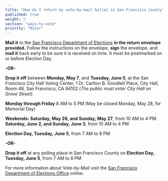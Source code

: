 ```yaml
---
title: "How do I return my vote-by-mail ballot in San Francisco County?"
published: true
weight: 5
section: "ways-to-vote"
priority: "Minor"
---
```


**Mail it** to the [San Francisco Department of Elections](#section-election-office-contact) **in the return envelope provided.** Follow the instructions on the envelope, **sign** the envelope, and **mail it** back early to be sure it is received on time. It must be postmarked on or before Election Day.  

**-OR-**  

**Drop it off** between **Monday, May 7**, and **Tuesday, June 5**, at the San Francisco City Hall Voting Center, 1 Dr. Carlton B. Goodlett Place, City Hall, Room 48, San Francisco, CA 94102 (*The public must enter City Hall on Grove Street*)  

**Monday through Friday** 8 AM to 5 PM (May be closed Monday, May 28, for Memorial Day)  

**Weekends: Saturday, May 26, and Sunday, May 27**, from 10 AM to 4 PM.  
**Saturday, June 2, and Sunday, June 3**, from 10 AM to 4 PM

**Election Day, Tuesday, June 5**, from 7 AM to 8 PM  

**-OR-**  

**Drop it off** at any polling place in San Francisco County on **Election Day, Tuesday, June 5**, from 7 AM to 8 PM   

For more information about Vote-by-Mail visit the [San Francisco Department of Elections Office](http://sfgov.org/elections/vote-mail) online.  

